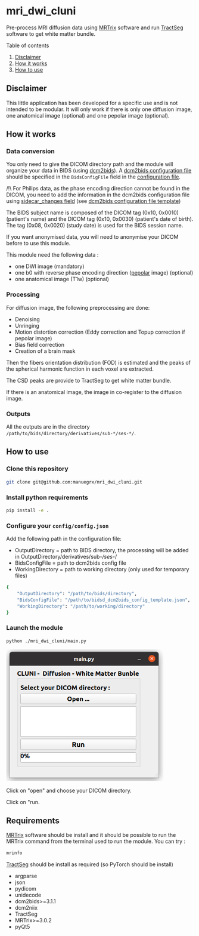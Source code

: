 # mri_dwi_cluni

Pre-process MRI diffusion data using [MRTrix](https://mrtrix.readthedocs.io) software
and run [TractSeg](https://github.com/MIC-DKFZ/TractSeg) software to get white matter bundle.

Table of contents

1. [Disclaimer](#disclaimer)
2. [How it works](#how-it-works)
3. [How to use](#how-to-use)

<a name="disclaimer"></a>
## Disclaimer
This little application has been developed for a specific use and is not intended to be modular.
It will only work if there is only one diffusion image, one anatomical image (optional) and one pepolar image (optional).

<a name="how-it-works"></a>
## How it works

### Data conversion

You only need to give the DICOM directory path and the module will organize your data in BIDS (using [dcm2bids](https://unfmontreal.github.io/Dcm2Bids)). A [dcm2bids configuration file](https://unfmontreal.github.io/Dcm2Bids/3.1.1/how-to/create-config-file/) should be specified in the `BidsConfigFile` field in the [configuration file](./config/config.json).

/!\ For Philips data, as the phase encoding direction cannot be found in the DICOM, you need to add the information in the dcm2bids configuration file using [sidecar_changes field](https://unfmontreal.github.io/Dcm2Bids/3.1.1/how-to/create-config-file/#sidecar_changes-id-and-intendedfor) (see [dcm2bids configuration file template](./config/bids_dcm2bids_config_template.json))

The BIDS subject name is composed of the DICOM tag (0x10, 0x0010) (patient's name) and the DICOM tag (0x10, 0x0030) (patient's date of birth).
The tag (0x08, 0x0020) (study date) is used for the BIDS session name.

If you want anonymised data, you will need to anonymise your DICOM before to use this module.

This module need the following data :
- one DWI image (mandatory)
- one b0 with reverse phase encoding direction ([pepolar](https://bids-specification.readthedocs.io/en/latest/modality-specific-files/magnetic-resonance-imaging-data.html#case-4-multiple-phase-encoded-directions-pepolar) image) (optional)
- one anatomical image (T1w) (optional)

### Processing

For diffusion image, the following preprocessing are done:
- Denoising
- Unringing
- Motion distortion correction (Eddy correction and Topup correction if pepolar image)
- Bias field correction
- Creation of a brain mask

Then the fibers orientation distribution (FOD) is estimated and the peaks of the spherical harmonic function in each voxel are extracted.

The CSD peaks are provide to TractSeg to get white matter bundle.

If there is an anatomical image, the image in co-register to the diffusion image.

### Outputs

All the outputs are in the directory `/path/to/bids/directory/derivatives/sub-*/ses-*/`.

<a name="how-to-use"></a>
## How to use

### Clone this repository

```bash
git clone git@github.com:manuegrx/mri_dwi_cluni.git
```

### Install python requirements

```bash
pip install -e .
```

### Configure your `config/config.json`

Add the following path in the configuration file:
- OutputDirectory = path to BIDS directory, the processing will be added in OutputDirectory/derivatives/sub-*/ses-*/
- BidsConfigFile = path to dcm2bids config file
- WorkingDirectory = path to working directory (only used for temporary files)

```bash
{
    "OutputDirectory": "/path/to/bids/directory",
    "BidsConfigFile": "/path/to/bidsd_dcm2bids_config_template.json",
    "WorkingDirectory": "/path/to/working/directory"
}
````

### Launch the module

```bash
python ./mri_dwi_cluni/main.py
```

![Module](./mri_dwi_cluni/module.png)

Click on "open" and choose your DICOM directory.

Click on "run.

## Requirements

[MRTrix](https://mrtrix.readthedocs.io) software should be install and it should be possible to run the MRTrix command from the terminal used to run the module. You can try :

```bash
mrinfo
```

[TractSeg](https://github.com/MIC-DKFZ/TractSeg) should be install as required (so PyTorch should be install)

- argparse
- json
- pydicom
- unidecode
- dcm2bids>=3.1.1
- dcm2niix
- TractSeg
- MRTrix>=3.0.2
- pyQt5
